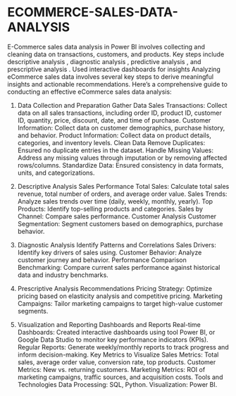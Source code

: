 # ECOMMERCE-SALES-DATA-ANALYSIS
E-Commerce sales data analysis in Power BI involves collecting and cleaning data on transactions, customers, and products. Key steps include descriptive analysis , diagnostic analysis , predictive analysis , and prescriptive analysis . Used interactive dashboards for insights
Analyzing eCommerce sales data involves several key steps to derive meaningful insights and actionable recommendations. Here’s a comprehensive guide to conducting an effective eCommerce sales data analysis:

1. Data Collection and Preparation
Gather Data
Sales Transactions: Collect data on all sales transactions, including order ID, product ID, customer ID, quantity, price, discount, date, and time of purchase.
Customer Information: Collect data on customer demographics, purchase history, and behavior.
Product Information: Collect data on product details, categories, and inventory levels.
Clean Data
Remove Duplicates: Ensured no duplicate entries in the dataset.
Handle Missing Values: Address any missing values through imputation or by removing affected rows/columns.
Standardize Data: Ensured consistency in data formats, units, and categorizations.

2. Descriptive Analysis
Sales Performance
Total Sales: Calculate total sales revenue, total number of orders, and average order value.
Sales Trends: Analyze sales trends over time (daily, weekly, monthly, yearly).
Top Products: Identify top-selling products and categories.
Sales by Channel: Compare sales performance.
Customer Analysis
Customer Segmentation: Segment customers based on demographics, purchase behavior.


3. Diagnostic Analysis
Identify Patterns and Correlations
Sales Drivers: Identify key drivers of sales using.
Customer Behavior: Analyze customer journey and behavior.
Performance Comparison
Benchmarking: Compare current sales performance against historical data and industry benchmarks.

4. Prescriptive Analysis
Recommendations
Pricing Strategy: Optimize pricing based on elasticity analysis and competitive pricing.
Marketing Campaigns: Tailor marketing campaigns to target high-value customer segments.

5. Visualization and Reporting
Dashboards and Reports
Real-time Dashboards: Created interactive dashboards using tool Power BI, or Google Data Studio to monitor key performance indicators (KPIs).
Regular Reports: Generate weekly/monthly reports to track progress and inform decision-making.
Key Metrics to Visualize
Sales Metrics: Total sales, average order value, conversion rate, top products.
Customer Metrics: New vs. returning customers.
Marketing Metrics: ROI of marketing campaigns, traffic sources, and acquisition costs.
Tools and Technologies
Data Processing: SQL, Python.
Visualization: Power BI.
